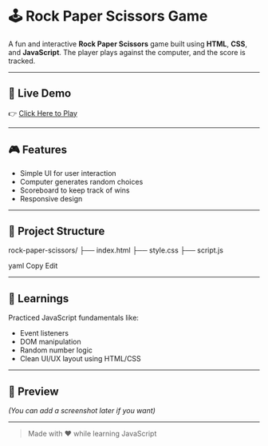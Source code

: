 # 🕹️ Rock Paper Scissors Game

A fun and interactive **Rock Paper Scissors** game built using **HTML**, **CSS**, and **JavaScript**. The player plays against the computer, and the score is tracked.

---

## 🚀 Live Demo

👉 [Click Here to Play](https://your-vercel-link.vercel.app)

---

## 🎮 Features

- Simple UI for user interaction
- Computer generates random choices
- Scoreboard to keep track of wins
- Responsive design

---

## 📁 Project Structure

rock-paper-scissors/
├── index.html
├── style.css
├── script.js

yaml
Copy
Edit

---

## 🧠 Learnings

Practiced JavaScript fundamentals like:
- Event listeners
- DOM manipulation
- Random number logic
- Clean UI/UX layout using HTML/CSS

---

## 📸 Preview

*(You can add a screenshot later if you want)*

---

> Made with ❤️ while learning JavaScript
